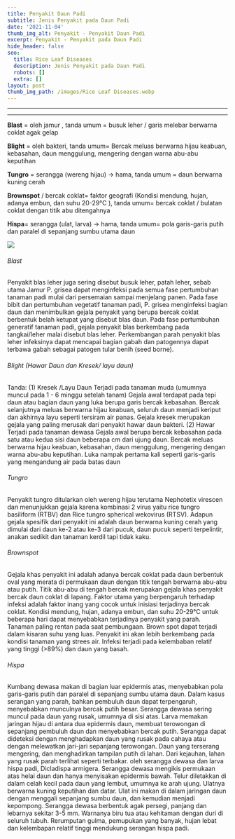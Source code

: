 ```yaml
---
title: Penyakit Daun Padi
subtitle: Jenis Penyakit pada Daun Padi
date: '2021-11-04'
thumb_img_alt: Penyakit - Penyakit Daun Padi
excerpt: Penyakit - Penyakit pada Daun Padi
hide_header: false
seo:
  title: Rice Leaf Diseases
  description: Jenis Penyakit pada Daun Padi
  robots: []
  extra: []
layout: post
thumb_img_path: /images/Rice Leaf Diseases.webp
---
```

***

***

**Blast** = oleh jamur , tanda umum = busuk leher / garis melebar berwarna coklat agak gelap

**Blight** = oleh bakteri, tanda umum= Bercak meluas berwarna hijau keabuan, kebasahan, daun menggulung, mengering dengan warna abu-abu keputihan

**Tungro** = serangga (wereng hijau) -> hama, tanda umum = daun berwarna kuning cerah

**Brownspot** / bercak coklat= faktor geografi (Kondisi mendung, hujan, adanya embun, dan suhu 20-29°C ),
tanda umum= bercak coklat / bulatan coklat dengan titik abu ditengahnya

**Hispa**= serangga (ulat, larva) -> hama, tanda umum= pola garis-garis putih dan paralel di sepanjang sumbu utama daun



![](/images/Rice%20Leaf%20Diseases-20770804.webp)



###### Blast

Penyakit blas leher juga sering disebut busuk leher, patah leher, sebab utama Jamur P. grisea dapat menginfeksi pada semua fase pertumbuhan tanaman padi mulai dari persemaian sampai menjelang panen. Pada fase bibit dan pertumbuhan vegetatif tanaman padi,  P. grisea menginfeksi bagian daun dan menimbulkan gejala penyakit yang berupa bercak coklat berbentuk belah ketupat yang disebut blas daun. Pada fase pertumbuhan generatif tanaman padi, gejala penyakit blas berkembang pada tangkai/leher malai disebut blas leher. Perkembangan parah penyakit blas leher infeksinya dapat mencapai bagian gabah dan patogennya dapat terbawa gabah sebagai patogen tular benih (seed borne).

###### Blight (Hawar Daun dan Kresek/ layu daun)

Tanda:
(1) Kresek /Layu Daun
Terjadi pada tanaman muda (umumnya muncul pada 1 - 6 minggu setelah tanam)
Gejala awal terdapat pada tepi daun atau bagian daun yang luka berupa garis bercak kebasahan. Bercak selanjutnya meluas berwarna hijau keabuan, seluruh daun menjadi keriput dan akhirnya layu seperti tersiram air panas.
Gejala kresek merupakan gejala yang paling merusak dari penyakit hawar daun bakteri.
(2) Hawar
Terjadi pada tanaman dewasa
Gejala awal berupa bercak kebasahan pada satu atau kedua sisi daun beberapa cm dari ujung daun. Bercak meluas berwarna hijau keabuan, kebasahan, daun menggulung, mengering dengan warna abu-abu keputihan.
Luka nampak pertama kali seperti garis-garis yang mengandung air pada batas daun

###### Tungro&#xD;&#xA;

Penyakit tungro ditularkan oleh wereng hijau terutama Nephotetix virescen dan menunjukkan gejala karena kombinasi 2 virus yaitu rice tungro basiliform (RTBV) dan Rice tungro spherical wekovirus (RTSV). Adapun gejala spesifik dari penyakit ini adalah daun berwarna kuning cerah yang dimulai dari daun ke-2 atau ke-3 dari pucuk, daun pucuk seperti terpelintir, anakan sedikit dan tanaman kerdil tapi tidak kaku.

###### Brownspot&#xD;&#xA;

Gejala khas penyakit ini adalah adanya bercak coklat pada daun berbentuk oval yang merata di permukaan daun dengan titik tengah berwarna abu-abu atau putih. Titik abu-abu di tengah bercak merupakan gejala khas penyakit bercak daun coklat di lapang.
Faktor utama yang berpengaruh terhadap infeksi adalah faktor inang yang cocok untuk inisiasi terjadinya bercak coklat. Kondisi mendung, hujan, adanya embun, dan suhu 20-29°C untuk beberapa hari dapat menyebabkan terjadinya penyakit yang parah.
Tanaman paling rentan pada saat pembungaan. Brown spot dapat terjadi dalam kisaran suhu yang luas. Penyakit ini akan lebih berkembang pada kondisi tanaman yang strees air. Infeksi terjadi pada kelembaban relatif yang tinggi (>89%) dan daun yang basah.

###### Hispa

Kumbang dewasa makan di bagian luar epidermis atas, menyebabkan pola garis-garis putih dan paralel di sepanjang sumbu utama daun. Dalam kasus serangan yang parah, bahkan pembuluh daun dapat terpengaruh, menyebabkan munculnya bercak putih besar. Serangga dewasa sering muncul pada daun yang rusak, umumnya di sisi atas. Larva memakan jaringan hijau di antara dua epidermis daun, membuat terowongan di sepanjang pembuluh daun dan menyebabkan bercak putih. Serangga dapat dideteksi dengan menghadapkan daun yang rusak pada cahaya atau dengan melewatkan jari-jari sepanjang terowongan. Daun yang terserang mengering, dan menghadirkan tampilan putih di lahan. Dari kejauhan, lahan yang rusak parah terlihat seperti terbakar.
oleh serangga dewasa dan larva hispa padi, Dicladispa armigera. Serangga dewasa mengikis permukaan atas helai daun dan hanya menyisakan epidermis bawah. Telur diletakkan di dalam celah kecil pada daun yang lembut, umumnya ke arah ujung. Ulatnya berwarna kuning keputihan dan datar. Ulat ini makan di dalam jaringan daun dengan menggali sepanjang sumbu daun, dan kemudian menjadi kepompong. Serangga dewasa berbentuk agak persegi, panjang dan lebarnya sekitar 3-5 mm. Warnanya biru tua atau kehitaman dengan duri di seluruh tubuh. Rerumputan gulma, pemupukan yang banyak, hujan lebat dan kelembapan relatif tinggi mendukung serangan hispa padi.
